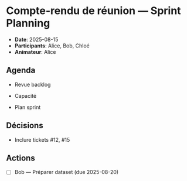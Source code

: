 # Compte-rendu de réunion — Sprint Planning

- **Date**: 2025-08-15
- **Participants**: Alice, Bob, Chloé
- **Animateur**: Alice

## Agenda

- Revue backlog

- Capacité

- Plan sprint


## Décisions

- Inclure tickets #12, #15


## Actions

- [ ] Bob — Préparer dataset (due 2025-08-20)
